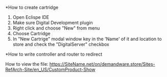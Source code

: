 *How to create cartridge

1) Open Eclispe IDE
2) Make sure Digital Development plugin
3) Right click and choose "New" from menu
4) Choose Cartridge
5) In "New Cartrige" modal window key in the 'Name' of it and location to store and check the "DigitalServer" checkbox

*How to write controller and router to redirect 

How to view the file:
https://SiteName.net/on/demandware.store/Sites-RefArch-Site/en_US/CustomProduct-Show
